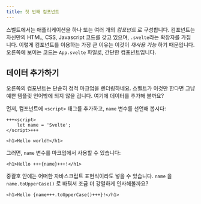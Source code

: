 ```yaml
---
title: 첫 번째 컴포넌트
---
```


스벨트에서는 애플리케이션을 하나 또는 여러 개의 _컴포넌트_ 로 구성합니다. 컴포넌트는 자신만의 HTML, CSS, Javascript 코드를 갖고 있으며, `.svelte`라는 확장자를 가집니다. 이렇게 컴포넌트를 이용하는 가장 큰 이유는 이것이 _재사용 가능_ 하기 때문입니다. 오른쪽에 보이는 코드는 `App.svelte` 파일로, 간단한 컴포넌트입니다. 

## 데이터 추가하기

오른쪽의 컴포넌트는 단순히 정적 마크업을 렌더링하네요. 스벨트가 이것만 한다면 그냥 예쁜 템플릿 언어밖에 되지 않을 겁니다. 여기에 데이터를 추가해 볼까요?

먼저, 컴포넌트에 `<script>` 태그를 추가하고, `name` 변수를 선언해 봅시다:

```svelte
+++<script>
	let name = 'Svelte';
</script>+++

<h1>Hello world!</h1>
```

그러면, `name` 변수를 마크업에서 사용할 수 있습니다:

```svelte
<h1>Hello +++{name}+++!</h1>
```

중괄호 안에는 어떠한 자바스크립트 표현식이라도 넣을 수 있습니다. `name` 을 `name.toUpperCase()` 로 바꿔서 조금 더 강렬하게 인사해볼까요?

```svelte
<h1>Hello {name+++.toUpperCase()+++}!</h1>
```
